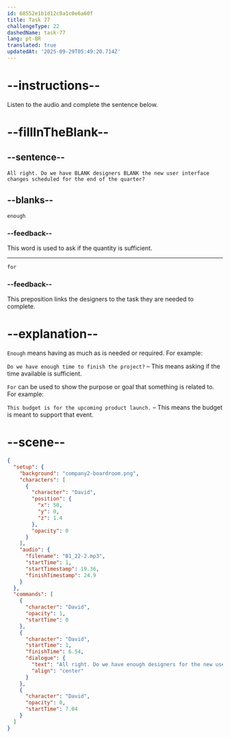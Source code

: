 ```yaml
---
id: 68552e1b1d12c8a1c0e6a60f
title: Task 77
challengeType: 22
dashedName: task-77
lang: pt-BR
translated: true
updatedAt: '2025-09-29T05:49:20.714Z'
---
```


<!-- (Audio) David: All right. Do we have enough designers for the new user interface changes scheduled for the end of the quarter? -->

# --instructions--

Listen to the audio and complete the sentence below.

# --fillInTheBlank--

## --sentence--

`All right. Do we have BLANK designers BLANK the new user interface changes scheduled for the end of the quarter?`

## --blanks--

`enough`

### --feedback--

This word is used to ask if the quantity is sufficient.

---

`for`

### --feedback--

This preposition links the designers to the task they are needed to complete.

# --explanation--

`Enough` means having as much as is needed or required. For example:

`Do we have enough time to finish the project?` – This means asking if the time available is sufficient.

`For` can be used to show the purpose or goal that something is related to. For example:

`This budget is for the upcoming product launch.` – This means the budget is meant to support that event.

# --scene--

```json
{
  "setup": {
    "background": "company2-boardroom.png",
    "characters": [
      {
        "character": "David",
        "position": {
          "x": 50,
          "y": 0,
          "z": 1.4
        },
        "opacity": 0
      }
    ],
    "audio": {
      "filename": "B1_22-2.mp3",
      "startTime": 1,
      "startTimestamp": 19.36,
      "finishTimestamp": 24.9
    }
  },
  "commands": [
    {
      "character": "David",
      "opacity": 1,
      "startTime": 0
    },
    {
      "character": "David",
      "startTime": 1,
      "finishTime": 6.54,
      "dialogue": {
        "text": "All right. Do we have enough designers for the new user interface changes scheduled for the end of the quarter?",
        "align": "center"
      }
    },
    {
      "character": "David",
      "opacity": 0,
      "startTime": 7.04
    }
  ]
}
```
